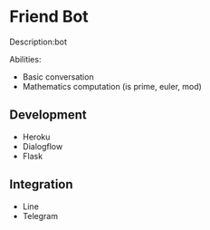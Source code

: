 # Friend Bot

Description:bot

Abilities:
- Basic conversation
- Mathematics computation (is prime, euler, mod)

## Development
- Heroku
- Dialogflow
- Flask

## Integration
- Line
- Telegram
